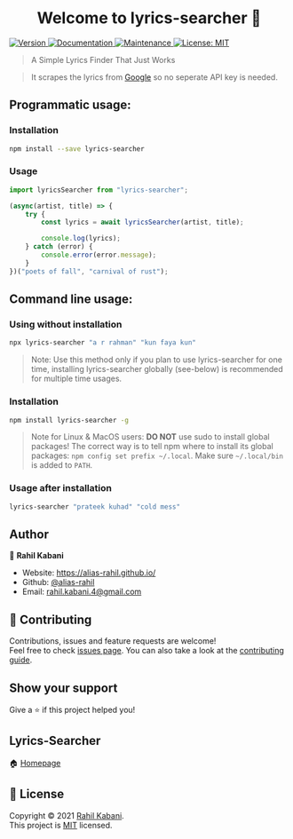 <h1 align="center">Welcome to lyrics-searcher 👋</h1>

<p>
  <a href="https://www.npmjs.com/package/lyrics-searcher" target="_blank">
    <img alt="Version" src="https://img.shields.io/npm/v/lyrics-searcher.svg">
  </a>
  <a href="https://github.com/alias-rahil/lyrics-searcher#readme" target="_blank">
    <img alt="Documentation" src="https://img.shields.io/badge/documentation-yes-brightgreen.svg" />
  </a>
  <a href="https://github.com/alias-rahil/lyrics-searcher/graphs/commit-activity" target="_blank">
    <img alt="Maintenance" src="https://img.shields.io/badge/Maintained%3F-yes-green.svg" />
  </a>
  <a href="https://github.com/alias-rahil/lyrics-searcher/blob/master/LICENSE" target="_blank">
    <img alt="License: MIT" src="https://img.shields.io/github/license/alias-rahil/lyrics-searcher" />
  </a>
</p>

> A Simple Lyrics Finder That Just Works

> It scrapes the lyrics from [Google](https://www.google.com/) so no seperate API key is needed.

## Programmatic usage:

### Installation

```sh
npm install --save lyrics-searcher
```

### Usage

```js
import lyricsSearcher from "lyrics-searcher";

(async(artist, title) => {
    try {
        const lyrics = await lyricsSearcher(artist, title);

        console.log(lyrics);
    } catch (error) {
        console.error(error.message);
    }
})("poets of fall", "carnival of rust");
```

## Command line usage:

### Using without installation

```sh
npx lyrics-searcher "a r rahman" "kun faya kun"
```

> Note: Use this method only if you plan to use lyrics-searcher for one time, installing lyrics-searcher globally (see-below) is recommended for multiple time usages.

### Installation

```sh
npm install lyrics-searcher -g
```

> Note for Linux & MacOS users: **DO NOT** use sudo to install global packages! The correct way is to tell npm where to install its global packages: `npm config set prefix ~/.local`. Make sure `~/.local/bin` is added to `PATH`.

### Usage after installation

```sh
lyrics-searcher "prateek kuhad" "cold mess"
```

## Author

👤 **Rahil Kabani**

* Website: https://alias-rahil.github.io/
* Github: [@alias-rahil](https://github.com/alias-rahil)
* Email: rahil.kabani.4@gmail.com

## 🤝 Contributing

Contributions, issues and feature requests are welcome!<br />Feel free to check [issues page](https://github.com/alias-rahil/lyrics-searcher/issues). You can also take a look at the [contributing guide](https://github.com/alias-rahil/lyrics-searcher/blob/master/CONTRIBUTING.md).

## Show your support

Give a ⭐️ if this project helped you!

## Lyrics-Searcher

🏠 [Homepage](https://alias-rahil.github.io/lyrics-searcher)

## 📝 License

Copyright © 2021 [Rahil Kabani](https://github.com/alias-rahil).<br />
This project is [MIT](https://github.com/alias-rahil/lyrics-searcher/blob/master/LICENSE) licensed.
